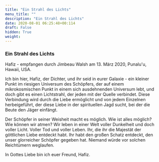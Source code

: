 ```yaml
---
title: "Ein Strahl des Lichts"
menu_title: ""
description: "Ein Strahl des Lichts"
date: 2020-08-01 06:25:48+00:114
draft: False
hidden: True
weight:
---
```

### Ein Strahl des Lichts

Hafiz - empfangen durch Jimbeau Walsh am 13. März 2020, Punalu'u, Hawaii, USA.

Ich bin hier, Hafiz, der Dichter, und ihr seid in eurer Galaxie - ein kleiner Punkt im riesigen Universum des Schöpfers, der auf einem mikrokosmischen Punkt in einem sich ausdehnenden Universum lebt, und doch gibt es einen Lichtstrahl, der jeden mit der Quelle verbindet. Diese Verbindung wird durch die Liebe ermöglicht und von jedem Einzelnen herbeigeführt, der diese Liebe in der spirituellen Jagd sucht, bei der die Beute den Jäger einfängt.

Der Schöpfer in seiner Weisheit macht es möglich. Wie ist alles möglich? Wie können wir atmen? Wir leben in einer Welt voller Dunkelheit und doch voller Licht. Voller Tod und voller Leben. Ihr, die ihr die Majestät der göttlichen Liebe entdeckt habt. Ihr habt den großen Schatz entdeckt, den unser glorreicher Schöpfer gegeben hat. Niemand würde vor solchen Reichtümern weglaufen.

In Gottes Liebe bin ich euer Freund, Hafiz.
